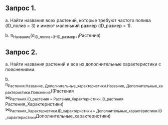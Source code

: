 ## Запрос 1.

а. Найти названия всех растений, которые требуют частого полива (ID_полив = 3) и имеют маленький размер (ID_размер = 1).

b. π<sub>Название</sub> ​(σ<sub>ID_полив=3^ID_размер=1</sub>Растения)



## Запрос 2.

а. Найти названия растений и все их дополнительные характеристики с пояснениями.

b. π<sub>Растения.Название, Дополнительные_характеристики.Название, Дополнительные_характеристики.Пояснение</sub>​((Растения ⋈<sub>Растения.ID_растения = Растения_Характеристики.ID_растения</sub>​Растения_Характеристики) ⋈<sub>Растения_Характеристики.ID_характеристики = Дополнительные_характеристики.ID_характеристики</sub>​Дополнительные_характеристики)


